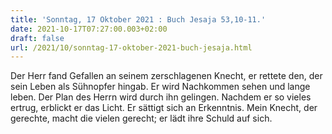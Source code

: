 ```yaml
---
title: 'Sonntag, 17 Oktober 2021 : Buch Jesaja 53,10-11.'
date: 2021-10-17T07:27:00.003+02:00
draft: false
url: /2021/10/sonntag-17-oktober-2021-buch-jesaja.html
---
```


Der Herr fand Gefallen an seinem zerschlagenen Knecht, er rettete den, der sein Leben als Sühnopfer hingab. Er wird Nachkommen sehen und lange leben. Der Plan des Herrn wird durch ihn gelingen. Nachdem er so vieles ertrug, erblickt er das Licht. Er sättigt sich an Erkenntnis. Mein Knecht, der gerechte, macht die vielen gerecht; er lädt ihre Schuld auf sich.